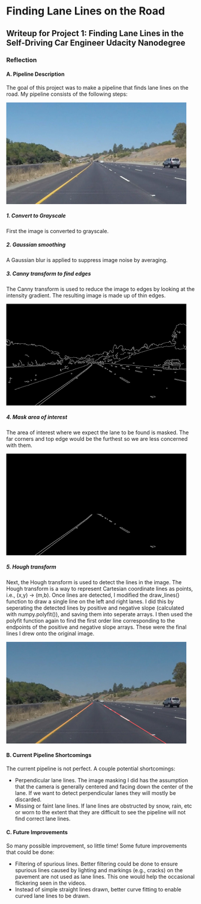 # **Finding Lane Lines on the Road** 

## Writeup for Project 1: Finding Lane Lines in the Self-Driving Car Engineer Udacity Nanodegree

### Reflection

#### A. Pipeline Description

The goal of this project was to make a pipeline that finds lane lines on the road. My pipeline consists of the following steps:

<img src="solidYellowCurve.jpg" width="480" alt="Input Image" />

##### 1. Convert to Grayscale
First the image is converted to grayscale.

##### 2. Gaussian smoothing
A Gaussian blur is applied to suppress image noise by averaging.

##### 3. Canny transform to find edges
The Canny transform is used to reduce the image to edges by looking at the intensity gradient. The resulting image is made up of thin edges.

<img src="canny_solidYellowCurve.jpg" width="480" alt="Canny Image" />

##### 4. Mask area of interest
The area of interest where we expect the lane to be found is masked. The far corners and top edge would be the furthest so we are less concerned with them.

<img src="masked_canny_solidYellowCurve.jpg" width="480" alt="Masked Image" />

##### 5. Hough transform
Next, the Hough transform is used to detect the lines in the image. The Hough transform is a way to represent Cartesian coordinate lines as points, i.e., (x,y) -> (m,b).
Once lines are detected, I modified the draw_lines() function to draw a single line on the left and right lanes. I did this by seperating the detected lines by positive and negative slope (calculated with numpy.polyfit()), and saving them into seperate arrays. I then used the polyfit function again to find the first order line corresponding to the endpoints of the positive and negative slope arrays. These were the final lines I drew onto the original image.

<img src="output_solidYellowCurve.jpg" width="480" alt="Output Image" />


#### B. Current Pipeline Shortcomings

The current pipeline is not perfect. A couple potential shortcomings:
* Perpendicular lane lines. The image masking I did has the assumption that the camera is generally centered and facing down the center of the lane. If we want to detect perpendicular lanes they will mostly be discarded.
* Missing or faint lane lines. If lane lines are obstructed by snow, rain, etc or worn to the extent that they are difficult to see the pipeline will not find correct lane lines.


#### C. Future Improvements

So many possible improvement, so little time! Some future improvements that could be done:
* Filtering of spurious lines. Better filtering could be done to ensure spurious lines caused by lighting and markings (e.g., cracks) on the pavement are not used as lane lines. This one would help the occasional flickering seen in the videos.
* Instead of simple straight lines drawn, better curve fitting to enable curved lane lines to be drawn.
